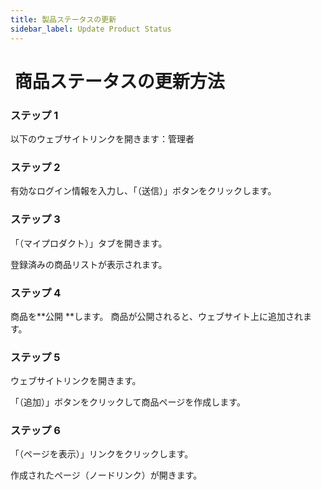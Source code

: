```yaml
---
title: 製品ステータスの更新
sidebar_label: Update Product Status
---
```

#  **商品ステータスの更新方法**

### **ステップ 1**

以下のウェブサイトリンクを開きます：管理者 

 [](https://admin.ezycreate.com)

### **ステップ 2**

有効なログイン情報を入力し、「（送信）」ボタンをクリックします。

### **ステップ 3**

「（マイプロダクト）」タブを開きます。


 登録済みの商品リストが表示されます。

### **ステップ 4**

商品を\*\*公開 \*\*します。
 商品が公開されると、ウェブサイト上に追加されます。

### **ステップ 5**

ウェブサイトリンクを開きます。


「（追加）」ボタンをクリックして商品ページを作成します。

### **ステップ 6**

「（ページを表示）」リンクをクリックします。


 作成されたページ（ノードリンク）が開きます。
